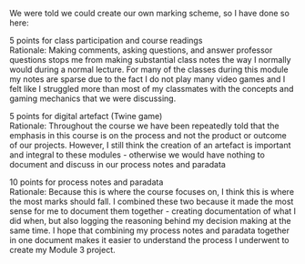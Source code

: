 We were told we could create our own marking scheme, so I have done so here:

5 points for class participation and course readings  
Rationale: Making comments, asking questions, and answer professor questions stops me from making substantial class notes the way I normally would during a normal lecture. For many of the classes during this module my notes are sparse due to the fact I do not play many video games and I felt like I struggled more than most of my classmates with the concepts and gaming mechanics that we were discussing.

5 points for digital artefact (Twine game)  
Rationale: Throughout the course we have been repeatedly told that the emphasis in this course is on the process and not the product or outcome of our projects. However, I still think the creation of an artefact is important and integral to these modules - otherwise we would have nothing to document and discuss in our process notes and paradata

10 points for process notes and paradata  
Rationale: Because this is where the course focuses on, I think this is where the most marks should fall. I combined these two because it made the most sense for me to document them together - creating documentation of what I did when, but also logging the reasoning behind my decision making at the same time. I hope that combining my process notes and paradata together in one document makes it easier to understand the process I underwent to create my Module 3 project.
